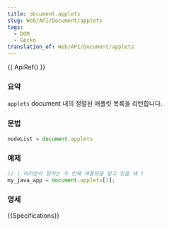```yaml
---
title: document.applets
slug: Web/API/Document/applets
tags:
  - DOM
  - Gecko
translation_of: Web/API/Document/applets
---
```

{{ ApiRef() }}

### 요약

`applets` document 내의 정렬된 애플릿 목록을 리턴합니다.

### 문법

```js
nodeList = document.applets
```

### 예제

```js
// ( 여러분이 원하는 두 번째 애플릿을 알고 있을 때 )
my_java_app = document.applets[1];
```

### 명세

{{Specifications}}
